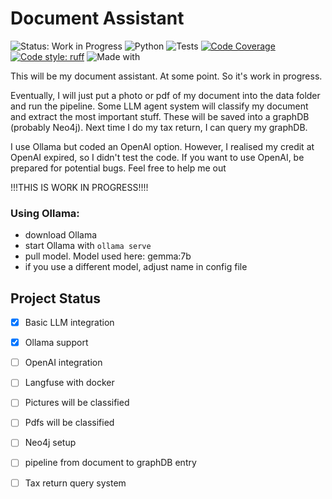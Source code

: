 # Document Assistant

![Status: Work in Progress](https://img.shields.io/badge/Status-Work%20In%20Progress-yellow)
![Python](https://img.shields.io/badge/Python-3.12-blue)
![Tests](https://img.shields.io/github/actions/workflow/status/HeddaZa/GraphRAG/python-quality.yml)
[![Code Coverage](https://codecov.io/gh/HeddaZa/GraphRAG/branch/main/graph/badge.svg)](https://codecov.io/gh/HeddaZa/GraphRAG)
[![Code style: ruff](https://img.shields.io/badge/code%20style-ruff-000000.svg)](https://github.com/astral-sh/ruff)
![Made with](https://img.shields.io/badge/Made%20with-LangChain-orange)

This will be my document assistant. At some point. So it's work in progress.

Eventually, I will just put a photo or pdf of my document into the data folder and run the pipeline. Some LLM agent system will classify my document and extract the most important stuff. These will be saved into a graphDB (probably Neo4j).
Next time I do my tax return, I can query my graphDB.

I use Ollama but coded an OpenAI option. However, I realised my credit at OpenAI expired, so I didn't test the code. If you want to use OpenAI, be prepared for potential bugs. Feel free to help me out

!!!THIS IS WORK IN PROGRESS!!!!


### Using Ollama: 
* download Ollama
* start Ollama with `ollama serve`
* pull model. Model used here: gemma:7b
* if you use a different model, adjust name in config file

## Project Status
- [x] Basic LLM integration
- [x] Ollama support
- [ ] OpenAI integration
- [ ] Langfuse with docker
- [ ] Pictures will be classified
- [ ] Pdfs will be classified
- [ ] Neo4j setup
- [ ] pipeline from document to graphDB entry
- [ ] Tax return query system

